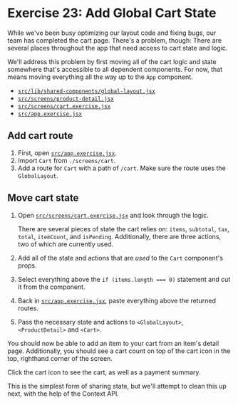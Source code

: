 # Exercise 23: Add Global Cart State

While we've been busy optimizing our layout code and fixing bugs, our team has completed the cart page. There's a problem, though: There are several places throughout the app that need access to cart state and logic.

We'll address this problem by first moving all of the cart logic and state somewhere that's accessible to all dependent components. For now, that means moving everything all the way up to the `App` component.

- [`src/lib/shared-components/global-layout.jsx`](./src/lib/shared-components/global-layout.jsx)
- [`src/screens/product-detail.jsx`](./src/screens/product-detail.jsx)
- [`src/screens/cart.exercise.jsx`](./src/screens/cart.exercise.jsx)
- [`src/app.exercise.jsx`](./src/app.exercise.jsx)

## Add cart route

1. First, open [`src/app.exercise.jsx`](./src/app.exercise.jsx).
2. Import `Cart` from `./screens/cart`.
3. Add a route for `Cart` with a path of `/cart`. Make sure the route uses the `GlobalLayout`.

## Move cart state

1. Open [`src/screens/cart.exercise.jsx`](./src/screens/cart.exercise.jsx) and look through the logic.
   
   There are several pieces of state the cart relies on: `items`, `subtotal`, `tax`, `total`, `itemCount`, and `isPending`. Additionally, there are three actions, two of which are currently used.

2. Add all of the state and actions that are _used_ to the `Cart` component's props.
3. Select everything above the `if (items.length === 0)` statement and cut it from the component.
4. Back in [`src/app.exercise.jsx`](./src/app.exercise.jsx), paste everything above the returned routes.
5. Pass the necessary state and actions to `<GlobalLayout>`, `<ProductDetail>` and `<Cart>`.

You should now be able to add an item to your cart from an item's detail page. Additionally, you should see a cart count on top of the cart icon in the top, righthand corner of the screen.

Click the cart icon to see the cart, as well as a payment summary.

This is the simplest form of sharing state, but we'll attempt to clean this up next, with the help of the Context API.
